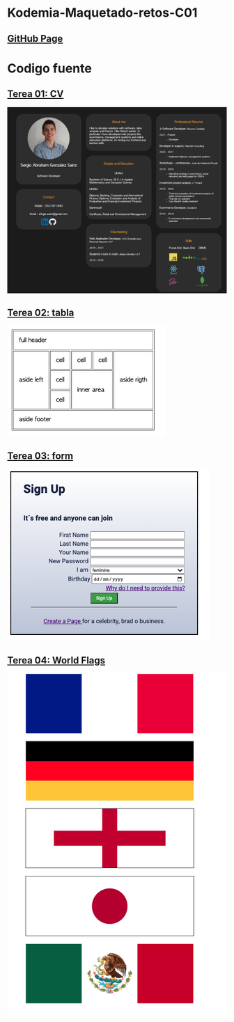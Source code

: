 # Kodemia-Maquetado-retos-C01
## [GitHub Page](https://sergio-gonzalez-sainz.github.io/Kodemia-Maquetado-retos-C01/)

# Codigo fuente

## [Terea 01: CV](https://github.com/sergio-gonzalez-sainz/Kodemia-Maquetado-retos-C01/tree/master/reto-01-cv)
![CV](img/cv.png) 

## [Terea 02: tabla](https://github.com/sergio-gonzalez-sainz/Kodemia-Maquetado-retos-C01/tree/master/reto-02-tabla)
![CV](img/tabla.png) 

## [Terea 03: form](https://github.com/sergio-gonzalez-sainz/Kodemia-Maquetado-retos-C01/tree/master/reto-03-form)
![CV](img/form.png) 

## [Terea 04: World Flags](https://github.com/sergio-gonzalez-sainz/Kodemia-Maquetado-retos-C01/tree/master/reto-04-flags)
![CV](img/flags.png) 
